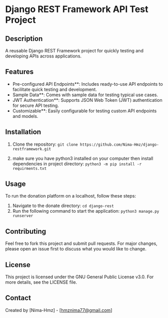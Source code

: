 # Django REST Framework API Test Project

## Description
A reusable Django REST Framework project for quickly testing and developing APIs across applications.

## Features
- Pre-configured API Endpoints**: Includes ready-to-use API endpoints to facilitate quick testing and development.
- Sample Data**: Comes with sample data for testing typical use cases.
- JWT Authentication**: Supports JSON Web Token (JWT) authentication for secure API testing.
- Customizable**: Easily configurable for testing custom API endpoints and models.

## Installation
1) Clone the repository:
   ```git clone https://github.com/Nima-Hmz/django-restframework.git```

2) make sure you have python3 installed on your computer then install dependencies in project directory:
  ```python3 -m pip install -r requirments.txt```

## Usage
To run the donation platform on a localhost, follow these steps:
<br>
1) Navigate to the donate directory:
```cd django-rest```
2) Run the following command to start the application:
```python3 manage.py runserver```

## Contributing
Feel free to fork this project and submit pull requests. For major changes, please open an issue first to discuss what you would like to change.

## License
This project is licensed under the GNU General Public License v3.0. For more details, see the LICENSE file.

## Contact
Created by [Nima-Hmz] - [hmznima77@gmail.com]
